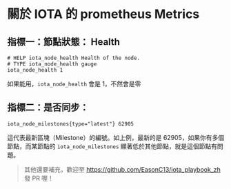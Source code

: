 # 關於 IOTA 的 prometheus Metrics


## 指標一：節點狀態： Health

```
# HELP iota_node_health Health of the node.
# TYPE iota_node_health gauge
iota_node_health 1
```

如果能用，`iota_node_health` 會是 1，不然會是零


## 指標二：是否同步：

```
iota_node_milestones{type="latest"} 62905
```

這代表最新區塊（Milestone）的編號。如上例，最新的是 62905，如果你有多個節點，而某節點的 `iota_node_milestones` 顯著低於其他節點，就是這個節點有問題。

> 其他還要補充，歡迎至 https://github.com/EasonC13/iota_playbook_zh 發 PR 喔！